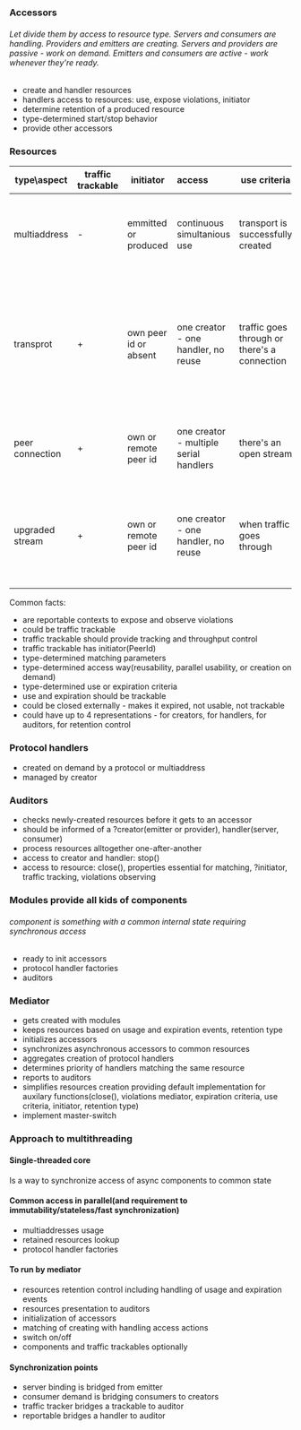 ### Accessors
###### Let divide them by access to resource type. Servers and consumers are handling. Providers and emitters are creating. Servers and providers are passive - work on demand. Emitters and consumers are active - work whenever they're ready.
- create and handler resources
- handlers access to resources: use, expose violations, initiator
- determine retention of a produced resource
- type-determined start/stop behavior
- provide other accessors
### Resources
| type\aspect  	         | traffic trackable | initiator 	            | access                                 | use criteria                                 | expiration criteria 	                                     | matching with 	                                     | matchers conflict                                                                                           |
|------------------------|-------------------|------------------------|:---------------------------------------|----------------------------------------------|-----------------------------------------------------------|-----------------------------------------------------|-------------------------------------------------------------------------------------------------------------|
| multiaddress         	 | -                 | emmitted or produced   | continuous simultanious use            | transport is successfully created            | closed by auditor or handler                              | optional path matcher expression              	     | never - extend retention rule when identical exists on creation                                             |
| transprot            	 | +                 | own peer id or absent  | one creator - one handler, no reuse    | traffic goes through or there's a connection | stream is exhausted                                       | optional own and other's path matching expressions 	 | - when matching with identical expressions<br/>- when creating transport with identical to existing address |
| peer connection      	 | +                 | own or remote peer id  | one creator - multiple serial handlers | there's an open stream                       | -closed by auditor<br/>-cannot access an active transport | optional PeerId or PeerKey	                         | handlers - never<br/>creators - same peer key                                                               |
| upgraded stream      	 | +                 | own or remote peer id  | one creator - one handler, no reuse    | when traffic goes through                    | exhausted                                                 | essential Protocol, optioinal PeerId	               | never - every demand or emission acts with another intended stream instance                                 |

Common facts:
- are reportable contexts to expose and observe violations
- could be traffic trackable
- traffic trackable should provide tracking and throughput control
- traffic trackable has initiator(PeerId)
- type-determined matching parameters
- type-determined access way(reusability, parallel usability, or creation on demand)
- type-determined use or expiration criteria
- use and expiration should be trackable
- could be closed externally - makes it expired, not usable, not trackable
- could have up to 4 representations - for creators, for handlers, for auditors, for retention control
### Protocol handlers
- created on demand by a protocol or multiaddress
- managed by creator
### Auditors
- checks newly-created resources before it gets to an accessor
- should be informed of a ?creator(emitter or provider), handler(server, consumer)
- process resources alltogether one-after-another
- access to creator and handler: stop()
- access to resource: close(), properties essential for matching, ?initiator, traffic tracking, violations observing
### Modules provide all kids of components
###### component is something with a common internal state requiring synchronous access
- ready to init accessors
- protocol handler factories
- auditors
### Mediator
- gets created with modules
- keeps resources based on usage and expiration events, retention type
- initializes accessors
- synchronizes asynchronous accessors to common resources
- aggregates creation of protocol handlers
- determines priority of handlers matching the same resource
- reports to auditors
- simplifies resources creation providing default implementation for auxilary functions(close(), violations mediator, expiration criteria, use criteria, initiator, retention type)
- implement master-switch
### Approach to multithreading
#### Single-threaded core
Is a way to synchronize access of async components to common state
#### Common access in parallel(and requirement to immutability/stateless/fast synchronization)
- multiaddresses usage
- retained resources lookup
- protocol handler factories
#### To run by mediator
- resources retention control including handling of usage and expiration events
- resources presentation to auditors
- initialization of accessors
- matching of creating with handling access actions
- switch on/off
- components and traffic trackables optionally
#### Synchronization points
- server binding is bridged from emitter
- consumer demand is bridging consumers to creators
- traffic tracker bridges a trackable to auditor
- reportable bridges a handler to auditor